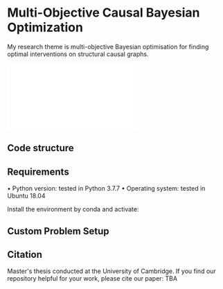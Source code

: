 # Multi-Objective Causal Bayesian Optimization
My research theme is multi-objective Bayesian optimisation for finding optimal interventions on structural causal graphs. 

![Alt text](assets/mo_cbo_visual.pdf)

## Code structure

## Requirements
• Python version: tested in Python 3.7.7
• Operating system: tested in Ubuntu 18.04

Install the environment by conda and activate:




## Custom Problem Setup 


## Citation
Master's thesis conducted at the University of Cambridge. If you find our repository helpful for your work, please cite our paper:
TBA 
